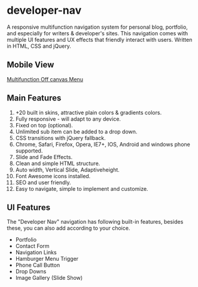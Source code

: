 # developer-nav
A responsive multifunction navigation system for personal blog, portfolio, and especially for writers &amp; developer's sites. This navigation comes with multiple UI features and UX effects that friendly interact with users.  Written in HTML, CSS and jQuery.

## Mobile View
[Multifunction Off canvas Menu](developer-nav/preview/Screenshot_2018-09-01-16-07-04.png)
<h2> Main Features </h2>
<ol>
<li>+20 built in skins, attractive plain colors &amp; gradients colors. </li>
 <li>Fully responsive - will adapt to any device. </li>
<li>Fixed on top (optional). </li>
<li> Unlimited sub item can be added to a drop down.  </li>
<li> CSS transitions with jQuery fallback. </li>
<li> Chrome, Safari, Firefox, Opera, IE7+, IOS, Android and windows phone supported. </li>

<li> Slide and Fade Effects. </li>
<li> Clean and simple HTML structure. </li>
<li> Auto width, Vertical Slide, Adaptiveheight. </li>
<li> Font Awesome icons installed.</li>
<li> SEO and user friendly. </li>
<li> Easy to navigate, simple to implement and customize. </li>

</ol>

<h2> UI Features</h2>
<p>The "Developer Nav" navigation has following built-in features, besides these, you can also add according to your choice.  </p>

<ul class="check">
<li>Portfolio </li>
<li>Contact Form</li>
<li>Navigation Links</li>
<li>Hamburger Menu Trigger</li>
<li> Phone Call Button </li>
<li> Drop Downs</li>
<li> Image Gallery (Slide Show) </li>
</ul>
